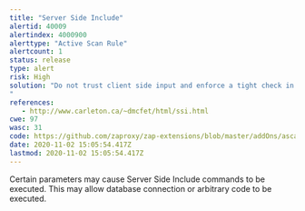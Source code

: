 ```yaml
---
title: "Server Side Include"
alertid: 40009
alertindex: 4000900
alerttype: "Active Scan Rule"
alertcount: 1
status: release
type: alert
risk: High
solution: "Do not trust client side input and enforce a tight check in the server side.  Disable server side includes.
"
references:
   - http://www.carleton.ca/~dmcfet/html/ssi.html
cwe: 97
wasc: 31
code: https://github.com/zaproxy/zap-extensions/blob/master/addOns/ascanrules/src/main/java/org/zaproxy/zap/extension/ascanrules/ServerSideIncludeScanRule.java
date: 2020-11-02 15:05:54.417Z
lastmod: 2020-11-02 15:05:54.417Z
---
```

Certain parameters may cause Server Side Include commands to be executed.  This may allow database connection or arbitrary code to be executed.
